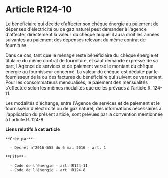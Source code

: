 # Article R124-10

Le bénéficiaire qui décide d'affecter son chèque énergie au paiement de dépenses d'électricité ou de gaz naturel peut
demander à l'agence d'affecter directement la valeur du chèque auquel il aura droit les années suivantes au paiement des
dépenses relevant du même contrat de fourniture. 

Dans ce cas, tant que le ménage reste bénéficiaire du chèque énergie et titulaire du même contrat de fourniture, et sauf
demande expresse de sa part, l'Agence de services et de paiement verse le montant du chèque énergie au fournisseur concerné.
La valeur du chèque est déduite par le fournisseur de la ou des factures du bénéficiaire qui suivent ce versement. Pour les
consommateurs mensualisés, le paiement des mensualités s'effectue selon les mêmes modalités que celles prévues à l'article R.
124-11. 

Les modalités d'échange, entre l'Agence de services et de paiement et le fournisseur d'électricité ou de gaz naturel, des
informations nécessaires à l'application du présent article, sont prévues par la convention mentionnée à l'article R. 124-8.

**Liens relatifs à cet article**

	**Créé par**:

	  - Décret n°2016-555 du 6 mai 2016 - art. 1

	**Cite**:

	  - Code de l'énergie - art. R124-11
	  - Code de l'énergie - art. R124-8
